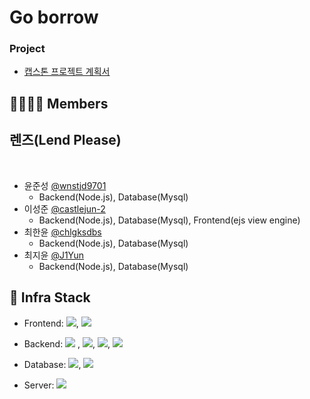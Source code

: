 # Go borrow

### Project

- [캡스톤 프로젝트 계획서](./.github/report.pdf)

## 👨‍👩‍👧‍👦 Members

## 렌즈(Lend Please)

<br>

- 윤준성 [@wnstjd9701](https://github.com/wnstjd9701)
  - Backend(Node.js), Database(Mysql)
- 이성준 [@castlejun-2](https://github.com/castlejun-2)
  - Backend(Node.js), Database(Mysql), Frontend(ejs view engine)
- 최한윤 [@chlgksdbs](https://github.com/chlgksdbs)
  - Backend(Node.js), Database(Mysql)
- 최지윤 [@J1Yun](https://github.com/J1Yun)
  - Backend(Node.js), Database(Mysql)

## 🔧 Infra Stack

- Frontend: <img src="https://img.shields.io/badge/ejs-yellow?style=plastic&logo=ejs&logoColor=white">, <img src="https://img.shields.io/badge/react-61DAFB?style=plastic&logo=react&logoColor=black">

- Backend: <img src="https://img.shields.io/badge/node.js-339933?style=plastic&logo=node.js&logoColor=white"> , <img src="https://img.shields.io/badge/express-339933?style=plastic&logo=Express&logoColor=black">, <img src="https://img.shields.io/badge/Nginx-339933?style=plastic&logo=NGINX&logoColor=white">, <img src="https://img.shields.io/badge/Apache-339933?style=plastic&logo=apache&logoColor=white">

- Database: <img src="https://img.shields.io/badge/mysql-4479A1?style=plastic&logo=mysql&logoColor=white">, <img src="https://img.shields.io/badge/AWS RDS-FF8C00?style=plastic&logo=amazonAWS&logoColor=black">

- Server: <img src="https://img.shields.io/badge/EC2-FF8C00?style=plastic&logo=amazonAWS&logoColor=black">

